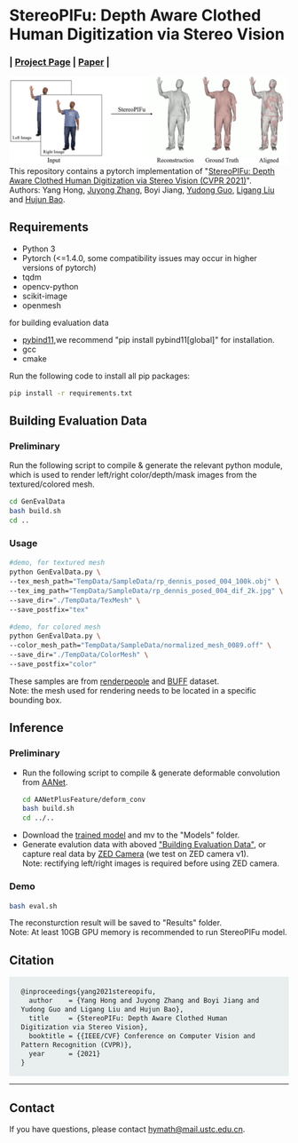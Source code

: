 # StereoPIFu: Depth Aware Clothed Human Digitization via Stereo Vision
### | [Project Page](https://crishy1995.github.io/StereoPIFuProject/) | [Paper](https://arxiv.org/pdf/2104.05289.pdf) | 
![](doc/teaser.png)
This repository contains a pytorch implementation of "[StereoPIFu: Depth Aware Clothed Human Digitization via Stereo Vision (CVPR 2021)](https://arxiv.org/abs/2104.05289)".<br/>
Authors: Yang Hong, [Juyong Zhang](http://staff.ustc.edu.cn/~juyong/), Boyi Jiang, [Yudong Guo](https://yudongguo.github.io/), [Ligang Liu](http://staff.ustc.edu.cn/~lgliu/) and [Hujun Bao](http://www.cad.zju.edu.cn/home/bao/).

## Requirements
- Python 3
- Pytorch (<=1.4.0, some compatibility issues may occur in higher versions of pytorch) 
- tqdm
- opencv-python
- scikit-image
- openmesh

for building evaluation data
- [pybind11](https://github.com/pybind/pybind11),we recommend "pip install pybind11[global]" for installation.
- gcc
- cmake

Run the following code to install all pip packages:
```bash
pip install -r requirements.txt 
```
<span id="Building_Evaluation"></span>
## Building Evaluation Data
### Preliminary
Run the following script to compile & generate the relevant python module, which is used to render left/right color/depth/mask images from the textured/colored mesh.
```bash
cd GenEvalData
bash build.sh
cd ..
```
### Usage

```bash
#demo, for textured mesh
python GenEvalData.py \
--tex_mesh_path="TempData/SampleData/rp_dennis_posed_004_100k.obj" \
--tex_img_path="TempData/SampleData/rp_dennis_posed_004_dif_2k.jpg" \
--save_dir="./TempData/TexMesh" \
--save_postfix="tex"
```

```bash
#demo, for colored mesh
python GenEvalData.py \
--color_mesh_path="TempData/SampleData/normalized_mesh_0089.off" \
--save_dir="./TempData/ColorMesh" \
--save_postfix="color"
```
These samples are from [renderpeople](https://renderpeople.com/free-3d-people/) and [BUFF](http://buff.is.tue.mpg.de/) dataset.<br/> 
Note: the mesh used for rendering needs to be located in a specific bounding box. 

## Inference
### Preliminary
- Run the following script to compile & generate deformable convolution from [AANet](https://github.com/haofeixu/aanet).
    ```bash
    cd AANetPlusFeature/deform_conv
    bash build.sh
    cd ../..
    ```
- Download the [trained model](https://mailustceducn-my.sharepoint.com/:u:/g/personal/hymath_mail_ustc_edu_cn/EQe1mmKZ7bxNojddIoHcGb8BKxVYhyWLJvKXdl6iZ__ESA?e=OMUjI9) and mv to the "Models" folder.
- Generate evalution data with aboved ["Building Evaluation Data"](#Building_Evaluation), or capture real data by [ZED Camera](https://www.stereolabs.com/zed/) (we test on ZED camera v1).
  <br/>Note: rectifying left/right images is required before using ZED camera.
### Demo
```bash
bash eval.sh
```
The reconsturction result will be saved to "Results" folder.<br/>
Note: At least 10GB GPU memory is recommended to run StereoPIFu model.

  <!-- citing -->
  <div class="container">
      <div class="row ">
          <div class="col-12">
              <h2>Citation</h2>
              <pre style="background-color: #e9eeef;padding: 1.25em 1.5em"><code>@inproceedings{yang2021stereopifu,
  author    = {Yang Hong and Juyong Zhang and Boyi Jiang and Yudong Guo and Ligang Liu and Hujun Bao},
  title     = {StereoPIFu: Depth Aware Clothed Human Digitization via Stereo Vision},
  booktitle = {{IEEE/CVF} Conference on Computer Vision and Pattern Recognition (CVPR)},
  year      = {2021}
}</code></pre>
              <hr>
          </div>
      </div>
  </div>

## Contact
If you have questions, please contact <hymath@mail.ustc.edu.cn>.